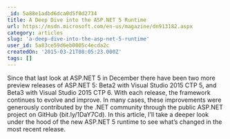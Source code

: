 ```yaml
---
_id: 5a88e1adbd6dca0d5f0d2734
title: A Deep Dive into the ASP.NET 5 Runtime
url: https://msdn.microsoft.com/en-us/magazine/dn913182.aspx
category: articles
slug: 'a-deep-dive-into-the-asp-net-5-runtime'
user_id: 5a83ce59d6eb0005c4ecda2c
createdOn: '2015-03-21T08:05:23.000Z'
tags: []
---
```


Since that last look at ASP.NET 5 in December there have been two more preview releases of ASP.NET 5: Beta2 with Visual Studio 2015 CTP 5, and Beta3 with Visual Studio 2015 CTP 6. With each release, the framework continues to evolve and improve. In many cases, these improvements were generously contributed by the .NET community through the public ASP.NET project on GitHub (bit.ly/1DaY7Cd). In this article, I’ll take a deeper look under the hood of the new ASP.NET 5 runtime to see what’s changed in the most recent release.
